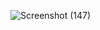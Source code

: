 ![Screenshot (147)](https://user-images.githubusercontent.com/101628611/164781252-8e2698b8-819d-4dfb-8d0b-d667d6654d68.png)

